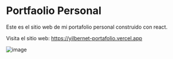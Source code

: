 # Portfaolio Personal

Este es el sitio web de mi portafolio personal construido con react.

Visita el sitio web: https://yilbernet-portafolio.vercel.app

![image](https://img001.prntscr.com/file/img001/wEBNRLoqRDm89zSTlC6aMA.png)